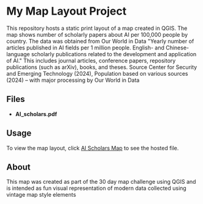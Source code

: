 # My Map Layout Project

This repository hosts a static print layout of a map created in QGIS. The map shows number of scholarly papers about AI per 100,000 people by country. The data was obtained from Our World in Data 
"Yearly number of articles published in AI fields per 1 million people. English- and Chinese-language scholarly publications related to the development and application of AI." This includes journal articles, conference papers, repository publications (such as arXiv), books, and theses.
Source
Center for Security and Emerging Technology (2024), Population based on various sources (2024) – with major processing by Our World in Data

## Files

- **AI_scholars.pdf** 
## Usage

To view the map layout, click [AI Scholars Map](https://svelkus.github.io/30dayMapChallenge/AI_scholars.pdf) to see the hosted file.

## About

This map was created as part of the 30 day map challenge using QGIS and is intended as fun visual representation of modern data collected using vintage map style elements
